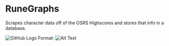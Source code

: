 # RuneGraphs
Scrapes character data off of the OSRS Highscores and stores that info in a database.

![GitHub Logo](public/img/FrontPage.png)
Format: ![Alt Text](url)
